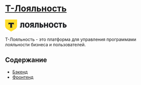 # [Т-Лояльность](https://frontend-a2545f.pages.prodcontest.ru/)

<div align="start">
  <img src="img/logo-t.png" alt="Т-Лояльность логотип" width="200" />
</div>

Т-Лояльность - это платформа для управления программами лояльности бизнеса и пользователей.

## Содержание

- [Бэкенд](https://github.com/hsp-team/loyalT-backend)
- [Фронтенд](https://github.com/hsp-team/loyalT-frontend)
